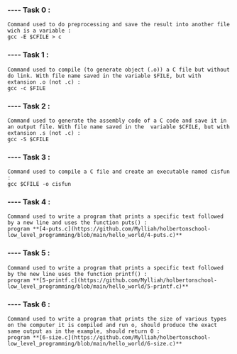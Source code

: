 ### ---- Task 0 :

    Command used to do preprocessing and save the result into another file wich is a variable :
    gcc -E $CFILE > c

### ---- Task 1 :

    Command used to compile (to generate object (.o)) a C file but without do link. With file name saved in the variable $FILE, but with extansion .o (not .c) : 
    gcc -c $FILE

### ---- Task 2 : 

    Command used to generate the assembly code of a C code and save it in an output file. With file name saved in the  variable $CFILE, but with extansion .s (not .c) : 
    gcc -S $CFILE

### ---- Task 3 : 

    Command used to compile a C file and create an executable named cisfun : 
    gcc $CFILE -o cisfun

### ---- Task 4 : 

    Command used to write a program that prints a specific text followed by a new line and uses the function puts() :
    program **[4-puts.c](https://github.com/Mylliah/holbertonschool-low_level_programming/blob/main/hello_world/4-puts.c)**    

### ---- Task 5 :

    Command used to write a program that prints a specific text followed by the new line uses the function printf() : 
    program **[5-printf.c](https://github.com/Mylliah/holbertonschool-low_level_programming/blob/main/hello_world/5-printf.c)**

### ---- Task 6 :

    Command used to write a program that prints the size of various types on the computer it is compiled and run o, should produce the exact same output as in the example, should return 0 : 
    program **[6-size.c](https://github.com/Mylliah/holbertonschool-low_level_programming/blob/main/hello_world/6-size.c)**



